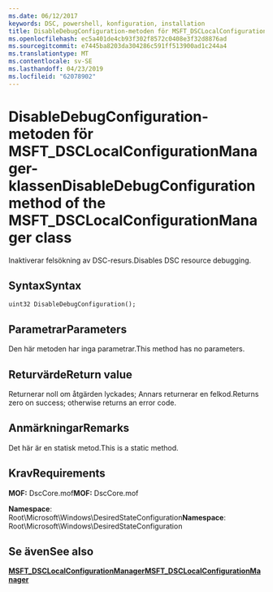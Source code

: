 ```yaml
---
ms.date: 06/12/2017
keywords: DSC, powershell, konfiguration, installation
title: DisableDebugConfiguration-metoden för MSFT_DSCLocalConfigurationManager-klassen
ms.openlocfilehash: ec5a401de4cb93f302f8572c0408e3f32d8876ad
ms.sourcegitcommit: e7445ba8203da304286c591ff513900ad1c244a4
ms.translationtype: MT
ms.contentlocale: sv-SE
ms.lasthandoff: 04/23/2019
ms.locfileid: "62078902"
---
```

# <a name="disabledebugconfiguration-method-of-the-msftdsclocalconfigurationmanager-class"></a><span data-ttu-id="a0c45-103">DisableDebugConfiguration-metoden för MSFT_DSCLocalConfigurationManager-klassen</span><span class="sxs-lookup"><span data-stu-id="a0c45-103">DisableDebugConfiguration method of the MSFT_DSCLocalConfigurationManager class</span></span>

<span data-ttu-id="a0c45-104">Inaktiverar felsökning av DSC-resurs.</span><span class="sxs-lookup"><span data-stu-id="a0c45-104">Disables DSC resource debugging.</span></span>

## <a name="syntax"></a><span data-ttu-id="a0c45-105">Syntax</span><span class="sxs-lookup"><span data-stu-id="a0c45-105">Syntax</span></span>

```mof
uint32 DisableDebugConfiguration();
```

## <a name="parameters"></a><span data-ttu-id="a0c45-106">Parametrar</span><span class="sxs-lookup"><span data-stu-id="a0c45-106">Parameters</span></span>

<span data-ttu-id="a0c45-107">Den här metoden har inga parametrar.</span><span class="sxs-lookup"><span data-stu-id="a0c45-107">This method has no parameters.</span></span>

## <a name="return-value"></a><span data-ttu-id="a0c45-108">Returvärde</span><span class="sxs-lookup"><span data-stu-id="a0c45-108">Return value</span></span>

<span data-ttu-id="a0c45-109">Returnerar noll om åtgärden lyckades; Annars returnerar en felkod.</span><span class="sxs-lookup"><span data-stu-id="a0c45-109">Returns zero on success; otherwise returns an error code.</span></span>

## <a name="remarks"></a><span data-ttu-id="a0c45-110">Anmärkningar</span><span class="sxs-lookup"><span data-stu-id="a0c45-110">Remarks</span></span>

<span data-ttu-id="a0c45-111">Det här är en statisk metod.</span><span class="sxs-lookup"><span data-stu-id="a0c45-111">This is a static method.</span></span>

## <a name="requirements"></a><span data-ttu-id="a0c45-112">Krav</span><span class="sxs-lookup"><span data-stu-id="a0c45-112">Requirements</span></span>

<span data-ttu-id="a0c45-113">**MOF:** DscCore.mof</span><span class="sxs-lookup"><span data-stu-id="a0c45-113">**MOF:** DscCore.mof</span></span>

<span data-ttu-id="a0c45-114">**Namespace**: Root\Microsoft\Windows\DesiredStateConfiguration</span><span class="sxs-lookup"><span data-stu-id="a0c45-114">**Namespace**: Root\Microsoft\Windows\DesiredStateConfiguration</span></span>

## <a name="see-also"></a><span data-ttu-id="a0c45-115">Se även</span><span class="sxs-lookup"><span data-stu-id="a0c45-115">See also</span></span>

[<span data-ttu-id="a0c45-116">**MSFT_DSCLocalConfigurationManager**</span><span class="sxs-lookup"><span data-stu-id="a0c45-116">**MSFT_DSCLocalConfigurationManager**</span></span>](msft-dsclocalconfigurationmanager.md)